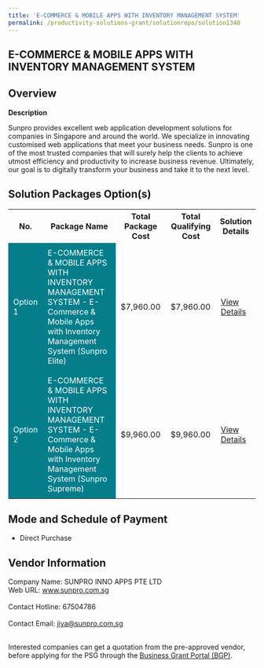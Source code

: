 ```yaml
---
title: 'E-COMMERCE & MOBILE APPS WITH INVENTORY MANAGEMENT SYSTEM'
permalink: /productivity-solutions-grant/solutionrepo/solution1340
---
```


## E-COMMERCE & MOBILE APPS WITH INVENTORY MANAGEMENT SYSTEM

## Overview

**Description**

Sunpro provides excellent web application development solutions for companies in Singapore and around the world. We specialize in innovating customised web applications that meet your business needs. Sunpro is one of the most trusted companies that will surely help the clients to achieve utmost efficiency and productivity to increase business revenue. Ultimately, our goal is to digitally transform your business and take it to the next level.

## Solution Packages Option(s)

<table>
<tr>
<th><b>No.</b></th>
<th><b>Package Name</b></th>
<th><b>Total Package Cost</b></th>
<th><b>Total Qualifying Cost</b></th>
<th><b>Solution Details</b></th>
</tr>
<tr>
<td style='padding: 10px; background-color: #037E8A; color: #FFFFFF;'>Option 1</td>
<td style='padding: 10px; background-color: #037E8A; color: #FFFFFF;'>E-COMMERCE & MOBILE APPS WITH INVENTORY MANAGEMENT SYSTEM - E-Commerce & Mobile Apps with Inventory Management System (Sunpro Elite)</td>
<td style='padding: 10px;'>$7,960.00</td>
<td style='padding: 10px;'>$7,960.00</td>
<td style='padding: 10px;'><a href='/images/psg/SUNPRO_INNO_20210006_Desensitised_Annex_3_Part_12.pdf' target='_blank'>View Details</a></td>
</tr>
<tr>
<td style='padding: 10px; background-color: #037E8A; color: #FFFFFF;'>Option 2</td>
<td style='padding: 10px; background-color: #037E8A; color: #FFFFFF;'>E-COMMERCE & MOBILE APPS WITH INVENTORY MANAGEMENT SYSTEM - E-Commerce & Mobile Apps with Inventory Management System (Sunpro Supreme)</td>
<td style='padding: 10px;'>$9,960.00</td>
<td style='padding: 10px;'>$9,960.00</td>
<td style='padding: 10px;'><a href='/images/psg/SUNPRO_INNO_20210006_Desensitised_Annex_3_Part_34.pdf' target='_blank'>View Details</a></td>
</tr>
</table>

## Mode and Schedule of Payment

 - Direct Purchase

## Vendor Information

 Company Name: SUNPRO INNO APPS PTE LTD<br>Web URL: www.sunpro.com.sg <br><br>Contact Hotline: 67504786 <br><br>Contact Email: jiya@sunpro.com.sg <br><br>

Interested companies can get a quotation from the pre-approved vendor, before applying for the PSG through the <a href='https://www.businessgrants.gov.sg/' target='_blank' rel='noopener'>Business Grant Portal (BGP)</a>.

<script src="/jquery/resize-tables.js"></script>
